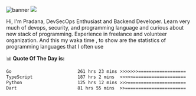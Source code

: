 ![banner](.github/banner-profile.jpeg)
<img src="https://user-images.githubusercontent.com/73097560/115834477-dbab4500-a447-11eb-908a-139a6edaec5c.gif"></p>

Hi, I'm Pradana, DevSecOps Enthusiast and Backend Developer. Learn very much of devops, security, and programming language and curious about new stack of programming. Experience in freelance and volunteer organization. And this my waka time , to show are the statistics of programming languages that I often use

📊 **Quote Of The Day is:**
<!--START_SECTION:waka-->

```txt
Go                         261 hrs 23 mins >>>>>>>==================   26.18 %
TypeScript                 187 hrs 2 mins  >>>>>====================   18.74 %
Python                     125 hrs 12 mins >>>======================   12.54 %
Dart                       81 hrs 55 mins  >>=======================   08.21 %
```

<!--END_SECTION:waka-->
